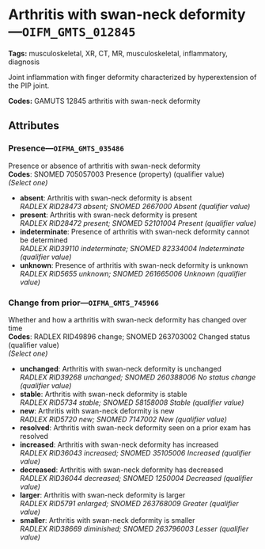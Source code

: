 # Arthritis with swan-neck deformity—`OIFM_GMTS_012845`

**Tags:** musculoskeletal, XR, CT, MR, musculoskeletal, inflammatory, diagnosis

Joint inflammation with finger deformity characterized by hyperextension of the PIP joint.

**Codes:** GAMUTS 12845 arthritis with swan-neck deformity

## Attributes

### Presence—`OIFMA_GMTS_035486`

Presence or absence of arthritis with swan-neck deformity  
**Codes**: SNOMED 705057003 Presence (property) (qualifier value)  
*(Select one)*

- **absent**: Arthritis with swan-neck deformity is absent  
_RADLEX RID28473 absent; SNOMED 2667000 Absent (qualifier value)_
- **present**: Arthritis with swan-neck deformity is present  
_RADLEX RID28472 present; SNOMED 52101004 Present (qualifier value)_
- **indeterminate**: Presence of arthritis with swan-neck deformity cannot be determined  
_RADLEX RID39110 indeterminate; SNOMED 82334004 Indeterminate (qualifier value)_
- **unknown**: Presence of arthritis with swan-neck deformity is unknown  
_RADLEX RID5655 unknown; SNOMED 261665006 Unknown (qualifier value)_

### Change from prior—`OIFMA_GMTS_745966`

Whether and how a arthritis with swan-neck deformity has changed over time  
**Codes**: RADLEX RID49896 change; SNOMED 263703002 Changed status (qualifier value)  
*(Select one)*

- **unchanged**: Arthritis with swan-neck deformity is unchanged  
_RADLEX RID39268 unchanged; SNOMED 260388006 No status change (qualifier value)_
- **stable**: Arthritis with swan-neck deformity is stable  
_RADLEX RID5734 stable; SNOMED 58158008 Stable (qualifier value)_
- **new**: Arthritis with swan-neck deformity is new  
_RADLEX RID5720 new; SNOMED 7147002 New (qualifier value)_
- **resolved**: Arthritis with swan-neck deformity seen on a prior exam has resolved  
- **increased**: Arthritis with swan-neck deformity has increased  
_RADLEX RID36043 increased; SNOMED 35105006 Increased (qualifier value)_
- **decreased**: Arthritis with swan-neck deformity has decreased  
_RADLEX RID36044 decreased; SNOMED 1250004 Decreased (qualifier value)_
- **larger**: Arthritis with swan-neck deformity is larger  
_RADLEX RID5791 enlarged; SNOMED 263768009 Greater (qualifier value)_
- **smaller**: Arthritis with swan-neck deformity is smaller  
_RADLEX RID38669 diminished; SNOMED 263796003 Lesser (qualifier value)_